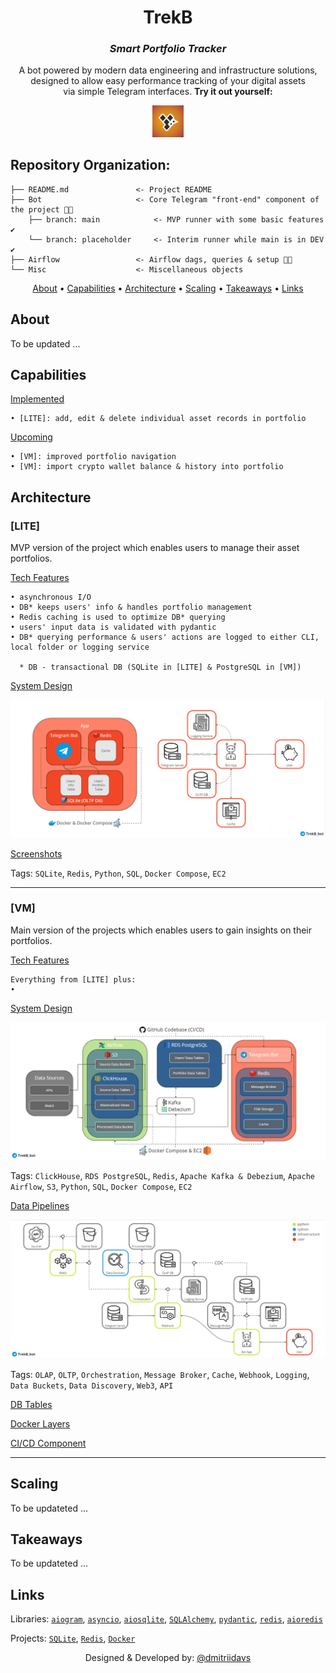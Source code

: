 <div align="center">

# TrekB
### *Smart Portfolio Tracker*

A bot powered by modern data engineering and infrastructure solutions,\
designed to allow easy performance tracking of your digital assets\
via simple Telegram interfaces. **Try it out yourself:**

<a href="https://t.me/TrekB_bot">
  <img src="Misc/pics/TrekB_logo.png" alt="TrekB Logo" title="https://t.me/TrekB_bot" style="width:10% ; height:10%">
</a>

</div>

## Repository Organization:

    ├── README.md               <- Project README
    ├── Bot                     <- Core Telegram "front-end" component of the project 👨‍💻
        ├── branch: main            <- MVP runner with some basic features ✔️
        └── branch: placeholder     <- Interim runner while main is in DEV ✔️
    ├── Airflow                 <- Airflow dags, queries & setup 👨‍💻
    └── Misc                    <- Miscellaneous objects

<div align="center">

[About](#about) •
[Capabilities](#capabilities) •
[Architecture](#architecture) •
[Scaling](#scaling) •
[Takeaways](#takeaways) •
[Links](#links)

</div>

## About

To be updated ...

## Capabilities
    
<ins>Implemented</ins>

    • [LITE]: add, edit & delete individual asset records in portfolio
    
<ins>Upcoming</ins>

    • [VM]: improved portfolio navigation
    • [VM]: import crypto wallet balance & history into portfolio

## Architecture

### [LITE]

MVP version of the project which enables users to manage their asset portfolios.

<ins>Tech Features</ins>

    • asynchronous I/O
    • DB* keeps users' info & handles portfolio management
    • Redis caching is used to optimize DB* querying
    • users' input data is validated with pydantic
    • DB* querying performance & users' actions are logged to either CLI, local folder or logging service
    
      * DB - transactional DB (SQLite in [LITE] & PostgreSQL in [VM])
    
<ins>System Design</ins>

![LITE Architecture](Misc/pics/lite_arch_high_lvl.png?raw=true "LITE Architecture")

<ins>Screenshots</ins>

Tags: `SQLite`, `Redis`, `Python`, `SQL`, `Docker Compose`, `EC2`

---

### [VM]

Main version of the projects which enables users to gain insights on their portfolios.

<ins>Tech Features</ins>

    Everything from [LITE] plus:
    • 

<ins>System Design</ins>

![VM Architecture](Misc/pics/arch_high_lvl.png?raw=true "High-Level Architecture")

Tags: `ClickHouse`, `RDS PostgreSQL`, `Redis`, `Apache Kafka & Debezium`, `Apache Airflow`, `S3`, `Python`, `SQL`, `Docker Compose`, `EC2`

<ins>Data Pipelines</ins>

![Data Pipelines](Misc/pics/data_pipelines.png?raw=true "Data Pipelines")

Tags: `OLAP`, `OLTP`, `Orchestration`, `Message Broker`, `Cache`, `Webhook`, `Logging`, `Data Buckets`, `Data Discovery`, `Web3`, `API`

<ins>DB Tables</ins>

<ins>Docker Layers</ins>

<ins>CI/CD Component</ins>

---

## Scaling

To be updateted ...

## Takeaways

To be updateted ...

## Links

Libraries:
[`aiogram`](https://github.com/aiogram/aiogram),
[`asyncio`](https://github.com/python/asyncio),
[`aiosqlite`](https://github.com/omnilib/aiosqlite),
[`SQLAlchemy`](https://github.com/sqlalchemy/sqlalchemy),
[`pydantic`](https://github.com/pydantic/pydantic),
[`redis`](https://github.com/redis/redis),
[`aioredis`](https://github.com/aio-libs/aioredis-py)

Projects:
[`SQLite`](https://sqlite.org/index.html),
[`Redis`](https://redis.io/),
[`Docker`](https://www.docker.com/)



<div align="center">

Designed & Developed by: [@dmitriidavs](https://www.linkedin.com/in/dmitriidavs/)

</div>
